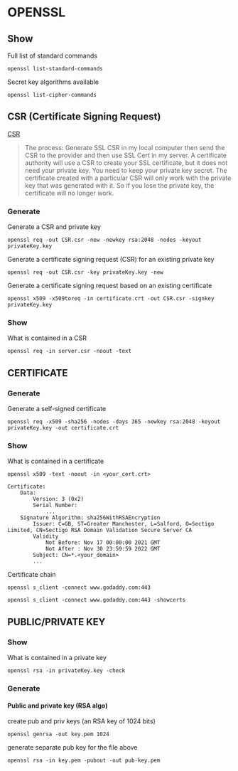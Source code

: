 # OPENSSL

## Show

Full list of standard commands
```
openssl list-standard-commands
```

Secret key algorithms available
```
openssl list-cipher-commands
```




## CSR (Certificate Signing Request)
[CSR](https://www.sslshopper.com/what-is-a-csr-certificate-signing-request.html)

> The process: Generate SSL CSR in my local computer then send the CSR to the provider and then use SSL Cert in my server. A certificate authority will use a CSR to create your SSL certificate, but it does not need your private key. You need to keep your private key secret. The certificate created with a particular CSR will only work with the private key that was generated with it. So if you lose the private key, the certificate will no longer work.

### Generate

Generate a CSR and private key
```
openssl req -out CSR.csr -new -newkey rsa:2048 -nodes -keyout privateKey.key
```

Generate a certificate signing request (CSR) for an existing private key
```
openssl req -out CSR.csr -key privateKey.key -new
```

Generate a certificate signing request based on an existing certificate
```
openssl x509 -x509toreq -in certificate.crt -out CSR.csr -signkey privateKey.key
```


### Show
What is contained in a CSR
```
openssl req -in server.csr -noout -text
```





## CERTIFICATE

### Generate
Generate a self-signed certificate
```
openssl req -x509 -sha256 -nodes -days 365 -newkey rsa:2048 -keyout privateKey.key -out certificate.crt

```



### Show 

What is contained in a certificate
```
openssl x509 -text -noout -in <your_cert.crt>

Certificate:
    Data:
        Version: 3 (0x2)
        Serial Number:
            ...
    Signature Algorithm: sha256WithRSAEncryption
        Issuer: C=GB, ST=Greater Manchester, L=Salford, O=Sectigo Limited, CN=Sectigo RSA Domain Validation Secure Server CA
        Validity
            Not Before: Nov 17 00:00:00 2021 GMT
            Not After : Nov 30 23:59:59 2022 GMT
        Subject: CN=*.<your_domain>
        ...
```

Certificate chain

```
openssl s_client -connect www.godaddy.com:443

openssl s_client -connect www.godaddy.com:443 -showcerts

```








## PUBLIC/PRIVATE KEY


### Show
What is contained in a private key
```
openssl rsa -in privateKey.key -check
```

### Generate

#### Public and private key (RSA algo)

create pub and priv keys (an RSA key of 1024 bits)
```
openssl genrsa -out key.pem 1024
```
generate separate pub key for the file above
```
openssl rsa -in key.pem -pubout -out pub-key.pem
```







